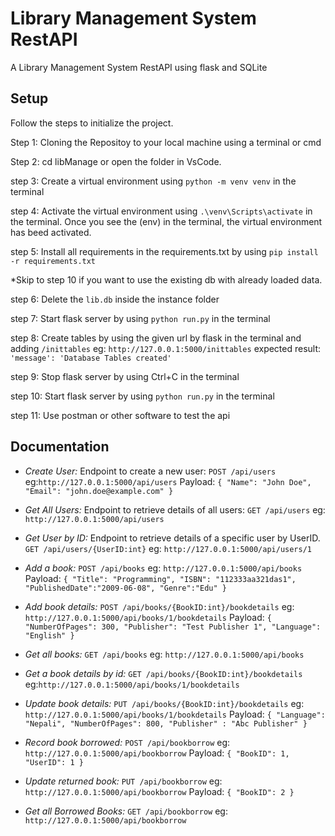 
# Library Management System RestAPI

A Library Management System RestAPI using flask and SQLite


## Setup
Follow the steps to initialize the project.

Step 1: Cloning the Repositoy to your local machine using a terminal or cmd

Step 2: cd libManage or open the folder in VsCode.

step 3: Create a virtual environment using `python -m venv venv` in the terminal

step 4: Activate the virtual environment using `.\venv\Scripts\activate` in the terminal. Once you see the (env) in the terminal, the virtual environment has beed activated.

step 5: Install all requirements in the requirements.txt by using `pip install -r requirements.txt`

*Skip to step 10 if you want to use the existing db with already loaded data.

step 6: Delete the `lib.db` inside the instance folder

step 7: Start flask server by using `python run.py` in the terminal

step 8: Create tables by using the given url by flask in the terminal and adding `/inittables` 
eg: `http://127.0.0.1:5000/inittables`
expected result: `'message': 'Database Tables created'`

step 9: Stop flask server by using Ctrl+C in the terminal

step 10: Start flask server by using `python run.py` in the terminal

step 11: Use postman or other software to test the api

## Documentation

* *Create User:* Endpoint to create a new user:
    `POST /api/users` eg:`http://127.0.0.1:5000/api/users`
Payload:
`{
  "Name": "John Doe",
  "Email": "john.doe@example.com"
}
`
* *Get All Users:* Endpoint to retrieve details of all users:
    `GET /api/users`
    eg: `http://127.0.0.1:5000/api/users`

* *Get User by ID:* Endpoint to retrieve details of a specific user by UserID.
    `GET /api/users/{UserID:int}` eg: `http://127.0.0.1:5000/api/users/1`
* *Add a book:* `POST /api/books`
eg: `http://127.0.0.1:5000/api/books`
Payload: `{
    "Title": "Programming",
    "ISBN": "112333aa321das1",
    "PublishedDate":"2009-06-08",
    "Genre":"Edu"
}`

* *Add book details:* `POST /api/books/{BookID:int}/bookdetails`
eg: `http://127.0.0.1:5000/api/books/1/bookdetails`
Payload: `{
    "NumberOfPages": 300,
    "Publisher": "Test Publisher 1",
    "Language": "English"
}`

* *Get all books:* `GET /api/books` eg: `http://127.0.0.1:5000/api/books`

* *Get a book details by id:* `GET /api/books/{BookID:int}/bookdetails` eg:`http://127.0.0.1:5000/api/books/1/bookdetails` 


* *Update book details:* `PUT /api/books/{BookID:int}/bookdetails`   eg: `http://127.0.0.1:5000/api/books/1/bookdetails` 
Payload: `{
    "Language": "Nepali",
    "NumberOfPages": 800,
    "Publisher" : "Abc Publisher"
}`

* *Record book borrowed:* `POST /api/bookborrow`
eg: `http://127.0.0.1:5000/api/bookborrow`
Payload: `{
    "BookID": 1,
    "UserID": 1
}`

* *Update returned book:* `PUT /api/bookborrow`
eg: `http://127.0.0.1:5000/api/bookborrow`
Payload: `{
    "BookID": 2
}`

* *Get all Borrowed Books:* `GET /api/bookborrow`
eg: `http://127.0.0.1:5000/api/bookborrow`





    


